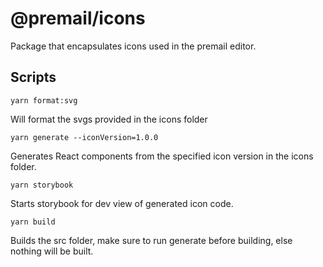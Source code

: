 # @premail/icons

Package that encapsulates icons used in the premail editor.

## Scripts

```
yarn format:svg
```

Will format the svgs provided in the icons folder

```
yarn generate --iconVersion=1.0.0
```

Generates React components from the specified icon version in the icons folder.

```
yarn storybook
```

Starts storybook for dev view of generated icon code.

```
yarn build
```

Builds the src folder, make sure to run generate before building, else nothing will be built.
